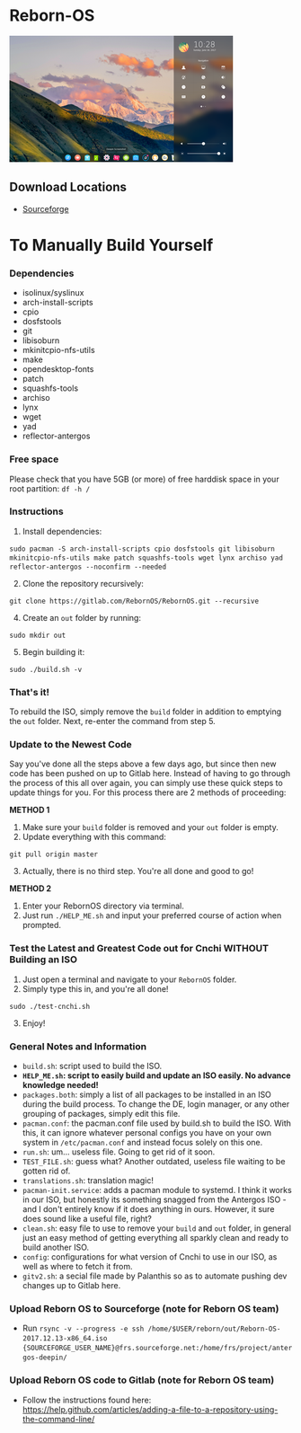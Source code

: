 # Reborn-OS
![Deepin_Image](/images/deepin.png)

## Download Locations ##
- <a href="https://sourceforge.net/projects/antergos-deepin/" class="button">Sourceforge</a> 

# To Manually Build Yourself

### Dependencies
- isolinux/syslinux
- arch-install-scripts
- cpio
- dosfstools
- git 
- libisoburn
- mkinitcpio-nfs-utils
- make
- opendesktop-fonts
- patch
- squashfs-tools
- archiso
- lynx
- wget
- yad
- reflector-antergos

### Free space

Please check that you have 5GB (or more) of free harddisk space in your root partition:
`df -h /`

### Instructions

1. Install dependencies:
```
sudo pacman -S arch-install-scripts cpio dosfstools git libisoburn mkinitcpio-nfs-utils make patch squashfs-tools wget lynx archiso yad reflector-antergos --noconfirm --needed
```
2. Clone the repository recursively:
```
git clone https://gitlab.com/RebornOS/RebornOS.git --recursive
```
4. Create an `out` folder by running:
```
sudo mkdir out
```
5. Begin building it:
```
sudo ./build.sh -v
```

### That's it!

To rebuild the ISO, simply remove the `build` folder in addition to emptying the `out` folder. Next, re-enter the command from step 5.

### Update to the Newest Code

Say you've done all the steps above a few days ago, but since then new code has been pushed on up to Gitlab here. Instead of having to go through the process of this all over again, you can simply use these quick steps to update things for you. For this process there are 2 methods of proceeding:

**METHOD 1**
1. Make sure your `build` folder is removed and your `out` folder is empty.
2. Update everything with this command:
```
git pull origin master
```
3. Actually, there is no third step. You're all done and good to go!

**METHOD 2**
1. Enter your RebornOS directory via terminal.
2. Just run `./HELP_ME.sh` and input your preferred course of action when prompted.

### Test the Latest and Greatest Code out for Cnchi WITHOUT Building an ISO

1. Just open a terminal and navigate to your `RebornOS` folder.
2. Simply type this in, and you're all done!
```
sudo ./test-cnchi.sh
```
3. Enjoy!

### General Notes and Information

- `build.sh`: script used to build the ISO. 
- **`HELP_ME.sh`: script to easily build and update an ISO easily. No advance knowledge needed!**
- `packages.both`: simply a list of all packages to be installed in an ISO during the build process. To change the DE, login manager, or any other grouping of packages, simply edit this file.
- `pacman.conf`: the pacman.conf file used by build.sh to build the ISO. With this, it can ignore whatever personal configs you have on your own system in `/etc/pacman.conf` and instead focus solely on this one.
- `run.sh`: um... useless file. Going to get rid of it soon.
- `TEST_FILE.sh`: guess what? Another outdated, useless file waiting to be gotten rid of.
- `translations.sh`: translation magic!
- `pacman-init.service`: adds a pacman module to systemd. I think it works in our ISO, but honestly its something snagged from the Antergos ISO - and I don't entirely know if it does anything in ours. However, it sure does sound like a useful file, right?
- `clean.sh`: easy file to use to remove your `build` and `out` folder, in general just an easy method of getting everything all sparkly clean and ready to build another ISO.
- `config`: configurations for what version of Cnchi to use in our ISO, as well as where to fetch it from.
- `gitv2.sh`: a secial file made by Palanthis so as to automate pushing dev changes up to Gitlab here.

### Upload Reborn OS to Sourceforge (note for Reborn OS team)

- Run `rsync -v --progress -e ssh /home/$USER/reborn/out/Reborn-OS-2017.12.13-x86_64.iso {SOURCEFORGE_USER_NAME}@frs.sourceforge.net:/home/frs/project/antergos-deepin/
`

### Upload Reborn OS code to Gitlab (note for Reborn OS team)
- Follow the instructions found here: https://help.github.com/articles/adding-a-file-to-a-repository-using-the-command-line/
